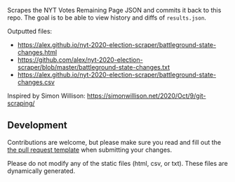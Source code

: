 Scrapes the NYT Votes Remaining Page JSON and commits it back to this repo. The goal is to be able to view history and diffs of `results.json`.

Outputted files:

- <https://alex.github.io/nyt-2020-election-scraper/battleground-state-changes.html>
- <https://github.com/alex/nyt-2020-election-scraper/blob/master/battleground-state-changes.txt>
- <https://alex.github.io/nyt-2020-election-scraper/battleground-state-changes.csv>

Inspired by Simon Willison: https://simonwillison.net/2020/Oct/9/git-scraping/



## Development

Contributions are welcome, but please make sure you read and fill out the [the pull request template](.github/pull_request_template.md) when submitting your changes.

Please do not modify any of the static files (html, csv, or txt). These files are dynamically generated.
